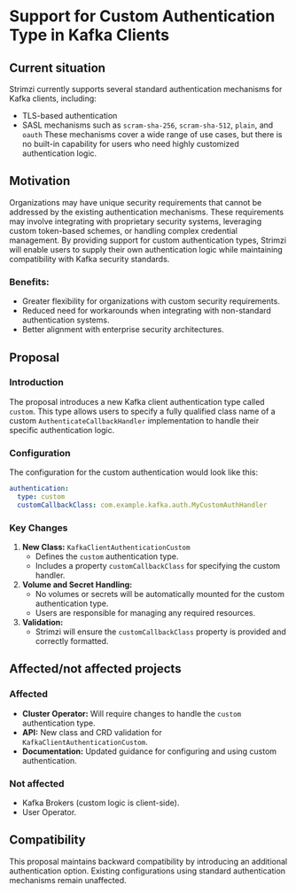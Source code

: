 # Support for Custom Authentication Type in Kafka Clients
## Current situation
Strimzi currently supports several standard authentication mechanisms for Kafka clients, including:
- TLS-based authentication
- SASL mechanisms such as `scram-sha-256`, `scram-sha-512`, `plain`, and `oauth`
These mechanisms cover a wide range of use cases, but there is no built-in capability for users who need highly customized authentication logic.
## Motivation
Organizations may have unique security requirements that cannot be addressed by the existing authentication mechanisms. These requirements may involve integrating with proprietary security systems, leveraging custom token-based schemes, or handling complex credential management.
By providing support for custom authentication types, Strimzi will enable users to supply their own authentication logic while maintaining compatibility with Kafka security standards.
### Benefits:
- Greater flexibility for organizations with custom security requirements.
- Reduced need for workarounds when integrating with non-standard authentication systems.
- Better alignment with enterprise security architectures.
## Proposal
### Introduction
The proposal introduces a new Kafka client authentication type called `custom`. This type allows users to specify a fully qualified class name of a custom `AuthenticateCallbackHandler` implementation to handle their specific authentication logic.
### Configuration
The configuration for the custom authentication would look like this:
```yaml
authentication:
  type: custom
  customCallbackClass: com.example.kafka.auth.MyCustomAuthHandler
```
### Key Changes
1. **New Class:** `KafkaClientAuthenticationCustom`
    - Defines the `custom` authentication type.
    - Includes a property `customCallbackClass` for specifying the custom handler.
2. **Volume and Secret Handling:**
    - No volumes or secrets will be automatically mounted for the custom authentication type.
    - Users are responsible for managing any required resources.
3. **Validation:**
    - Strimzi will ensure the `customCallbackClass` property is provided and correctly formatted.
## Affected/not affected projects
### Affected
- **Cluster Operator:** Will require changes to handle the `custom` authentication type.
- **API:** New class and CRD validation for `KafkaClientAuthenticationCustom`.
- **Documentation:** Updated guidance for configuring and using custom authentication.
### Not affected
- Kafka Brokers (custom logic is client-side).
- User Operator.
## Compatibility
This proposal maintains backward compatibility by introducing an additional authentication option. Existing configurations using standard authentication mechanisms remain unaffected.